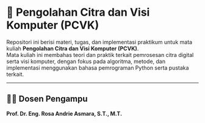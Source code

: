 # 📸 Pengolahan Citra dan Visi Komputer (PCVK)

Repositori ini berisi materi, tugas, dan implementasi praktikum untuk mata kuliah **Pengolahan Citra dan Visi Komputer (PCVK)**.  
Mata kuliah ini membahas teori dan praktik terkait pemrosesan citra digital serta visi komputer, dengan fokus pada algoritma, metode, dan implementasi menggunakan bahasa pemrograman Python serta pustaka terkait.

---

## 👩‍🏫 Dosen Pengampu
**Prof. Dr. Eng. Rosa Andrie Asmara, S.T., M.T.**
